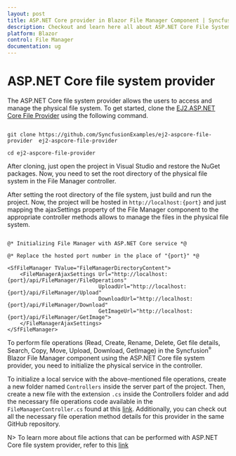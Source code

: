 ```yaml
---
layout: post
title: ASP.NET Core provider in Blazor File Manager Component | Syncfusion
description: Checkout and learn here all about ASP.NET Core File System Provider in Syncfusion Blazor File Manager component and more.
platform: Blazor
control: File Manager
documentation: ug
---
```


# ASP.NET Core file system provider

The ASP.NET Core file system provider allows the users to access and manage the physical file system. To get started, clone the [EJ2.ASP.NET Core File Provider](https://github.com/SyncfusionExamples/ej2-aspcore-file-provider) using the following command.

```

git clone https://github.com/SyncfusionExamples/ej2-aspcore-file-provider  ej2-aspcore-file-provider

cd ej2-aspcore-file-provider

```

After cloning, just open the project in Visual Studio and restore the NuGet packages. Now, you need to set the root directory of the physical file system in the File Manager controller.

After setting the root directory of the file system, just build and run the project. Now, the project will be hosted in `http://localhost:{port}` and just mapping the ajaxSettings property of the File Manager component to the appropriate controller methods allows to manage the files in the physical file system.

```cshtml

@* Initializing File Manager with ASP.NET Core service *@

@* Replace the hosted port number in the place of "{port}" *@

<SfFileManager TValue="FileManagerDirectoryContent">
    <FileManagerAjaxSettings Url="http://localhost:{port}/api/FileManager/FileOperations"
                             UploadUrl="http://localhost:{port}/api/FileManager/Upload"
                             DownloadUrl="http://localhost:{port}/api/FileManager/Download"
                             GetImageUrl="http://localhost:{port}/api/FileManager/GetImage">
    </FileManagerAjaxSettings>
</SfFileManager>

```

To perform file operations (Read, Create, Rename, Delete, Get file details, Search, Copy, Move, Upload, Download, GetImage) in the Syncfusion<sup style="font-size:70%">&reg;</sup> Blazor File Manager component using the ASP.NET Core file system provider, you need to initialize the physical service in the controller.

To initialize a local service with the above-mentioned file operations, create a new folder named `Controllers` inside the server part of the project. Then, create a new file with the extension `.cs` inside the Controllers folder and add the necessary file operations code available in the `FileManagerController.cs` found at this [link](https://github.com/SyncfusionExamples/ej2-aspcore-file-provider/blob/master/Controllers/FileManagerController.cs). Additionally, you can check out all the necessary file operation method details for this provider in the same GitHub repository.

N> To learn more about file actions that can be performed with ASP.NET Core file system provider, refer to this [link](https://github.com/SyncfusionExamples/ej2-aspcore-file-provider#key-features)